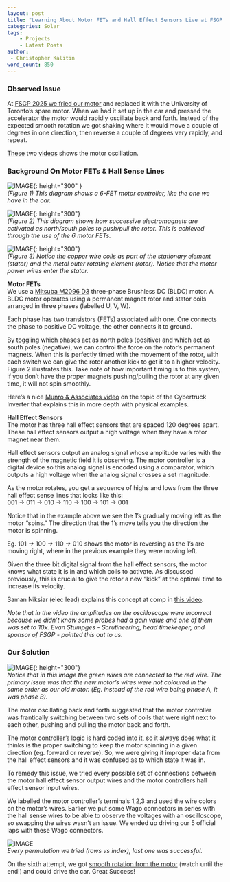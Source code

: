 ```yaml
---
layout: post
title: "Learning About Motor FETs and Hall Effect Sensors Live at FSGP 2025"
categories: Solar
tags:
    - Projects
    - Latest Posts
author:
 - Christopher Kalitin
word_count: 850
---
```

<head>
    <meta property="og:image" content="{{site.url}}/assets/images/motor-hall-sensors/6FETs.png">
</head>

### **Observed Issue**

At [FSGP 2025 we fried our motor](https://ckalitin.github.io/solar/2025/07/07/ubc-fsgp-2025.html) and replaced it with the University of Toronto’s spare motor. When we had it set up in the car and pressed the accelerator the motor would rapidly oscillate back and forth. Instead of the expected smooth rotation we got shaking where it would move a couple of degrees in one direction, then reverse a couple of degrees very rapidly, and repeat.

[These](https://drive.google.com/file/d/1F5dOqEp4PRlCYW6mMxXftuAmcUdNVAhc/view?usp=drive_link) two [videos](https://drive.google.com/file/d/1aUCpvb7H_-Id2E_v3IPbg5WM-gfGJ7ds/view?usp=drive_link) shows the motor oscillation.

### **Background On Motor FETs & Hall Sense Lines**

![IMAGE](/assets/images/motor-hall-sensors/6FETs.png){: height="300" }  
*(Figure 1\) This diagram shows a 6-FET motor controller, like the one we have in the car.*

![IMAGE](/assets/images/motor-hall-sensors/3-Phases.gif){: height="300"}  
*(Figure 2\) This diagram shows how successive electromagnets are activated as north/south poles to push/pull the rotor. This is achieved through the use of the 6 motor FETs.*

![IMAGE](/assets/images/motor-hall-sensors/Mitsuba-At-Comp.jpg){: height="300"}  
*(Figure 3\) Notice the copper wire coils as part of the stationary element (stator) and the metal outer rotating element (rotor). Notice that the motor power wires enter the stator.*

**Motor FETs**  
We use a [Mitsuba M2096 D3](https://www.mitsuba.co.jp/scr/product/m2096-iii.html) three-phase Brushless DC (BLDC) motor. A BLDC motor operates using a permanent magnet rotor and stator coils arranged in three phases (labelled U, V, W).

Each phase has two transistors (FETs) associated with one. One connects the phase to positive DC voltage, the other connects it to ground. 

By toggling which phases act as north poles (positive) and which act as south poles (negative), we can control the force on the rotor’s permanent magnets. When this is perfectly timed with the movement of the rotor, with each switch we can give the rotor another kick to get it to a higher velocity. Figure 2 illustrates this. Take note of how important timing is to this system, if you don’t have the proper magnets pushing/pulling the rotor at any given time, it will not spin smoothly.

Here’s a nice [Munro & Associates video](https://www.youtube.com/watch?v=E9-uQMkNqvM) on the topic of the Cybertruck Inverter that explains this in more depth with physical examples.

**Hall Effect Sensors**  
The motor has three hall effect sensors that are spaced 120 degrees apart. These hall effect sensors output a high voltage when they have a rotor magnet near them.

Hall effect sensors output an analog signal whose amplitude varies with the strength of the magnetic field it is observing. The motor controller is a digital device so this analog signal is encoded using a comparator, which outputs a high voltage when the analog signal crosses a set magnitude. 

As the motor rotates, you get a sequence of highs and lows from the three hall effect sense lines that looks like this:  
001 \-\> 011 \-\> 010 \-\> 110 \-\> 100 \-\> 101 \-\> 001

Notice that in the example above we see the 1’s gradually moving left as the motor “spins.” The direction that the 1’s move tells you the direction the motor is spinning.

Eg. 101 \-\> 100 \-\> 110 \-\> 010 shows the motor is reversing as the 1’s are moving right, where in the previous example they were moving left.

Given the three bit digital signal from the hall effect sensors, the motor knows what state it is in and which coils to activate. As discussed previously, this is crucial to give the rotor a new “kick” at the optimal time to increase its velocity.

Saman Niksiar (elec lead) explains this concept at comp in [this video](https://drive.google.com/file/d/12kFICC34EynzxLJvv5koBksaCCAeopOD/view?usp=drive_link).

*Note that in the video the amplitudes on the oscilloscope were incorrect because we didn’t know some probes had a gain value and one of them was set to 10x. Evan Stumpges \- Scrutineering, head timekeeper, and sponsor of FSGP \- pointed this out to us.*

### **Our Solution**

![IMAGE](/assets/images/motor-hall-sensors/Wagos.jpg){: height="300"}  
*Notice that in this image the green wires are connected to the red wire. The primary issue was that the new motor’s wires were not coloured in the same order as our old motor. (Eg. instead of the red wire being phase A, it was phase B).*

The motor oscillating back and forth suggested that the motor controller was frantically switching between two sets of coils that were right next to each other, pushing and pulling the motor back and forth.

The motor controller’s logic is hard coded into it, so it always does what it thinks is the proper switching to keep the motor spinning in a given direction (eg. forward or reverse). So, we were giving it improper data from the hall effect sensors and it was confused as to which state it was in.

To remedy this issue, we tried every possible set of connections between the motor hall effect sensor output wires and the motor controllers hall effect sensor input wires.

We labelled the motor controller’s terminals 1,2,3 and used the wire colors on the motor’s wires. Earlier we put some Wago connectors in series with the hall sense wires to be able to observe the voltages with an oscilloscope, so swapping the wires wasn’t an issue. We ended up driving our 5 official laps with these Wago connectors.

![IMAGE](/assets/images/motor-hall-sensors/table.png)  
*Every permutation we tried (rows vs index), last one was successful.*

On the sixth attempt, we got [smooth rotation from the motor](https://drive.google.com/file/d/1cmtJa5CVsqQHUD_2m_hvauho_JLfxWzo/view?usp=drive_link) (watch until the end!) and could drive the car. Great Success!